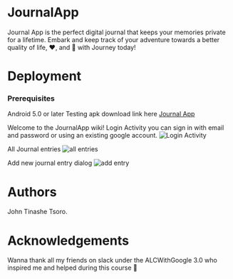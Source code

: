# JournalApp
Journal App is the perfect digital journal that keeps your memories private for a lifetime. Embark and keep track of your adventure towards a better quality of life, ❤️, and 🙂 with Journey today!


# Deployment
### Prerequisites
Android 5.0 or later
Testing apk download link here
[Journal App](https://drive.google.com/open?id=18_hTNITBvgWYtMQaxP_mN03t8-RYYC-W)

Welcome to the JournalApp wiki!
Login Activity you can sign in with email and password or using an existing google account.
![Login Activity](https://firebasestorage.googleapis.com/v0/b/journalapp-985e6.appspot.com/o/Screenshot_20180628-155001_Journal%20App.jpg?alt=media&token=9a608df5-2272-4d4d-a33a-e4618306bfcf)

All Journal entries 
![all entries](https://firebasestorage.googleapis.com/v0/b/journalapp-985e6.appspot.com/o/Screenshot_20180628-150618_Journal%20App.jpg?alt=media&token=63defb40-60c4-4f36-b9ff-a7302db06b89)

Add new journal entry dialog
![add entry](https://firebasestorage.googleapis.com/v0/b/journalapp-985e6.appspot.com/o/Screenshot_20180628-150609_Journal%20App.jpg?alt=media&token=4fba1fb7-abcb-438c-8c84-5cae5cdb53de)


# Authors
John Tinashe Tsoro.

# Acknowledgements
Wanna thank all my friends on slack under the ALCWithGoogle 3.0 who inspired me and helped during this course 🙂
